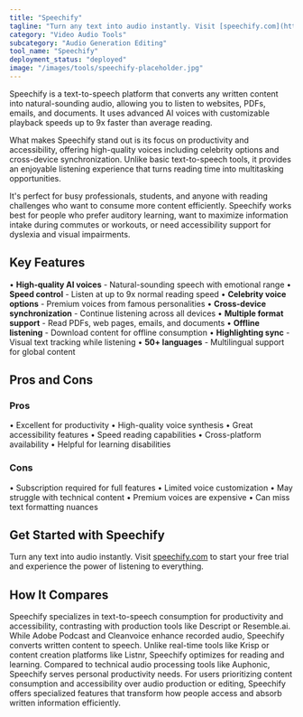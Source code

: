```yaml
---
title: "Speechify"
tagline: "Turn any text into audio instantly. Visit [speechify.com](https://speechify.com) to start your free trial and experience the power of listening to eve..."
category: "Video Audio Tools"
subcategory: "Audio Generation Editing"
tool_name: "Speechify"
deployment_status: "deployed"
image: "/images/tools/speechify-placeholder.jpg"
---
```

Speechify is a text-to-speech platform that converts any written content into natural-sounding audio, allowing you to listen to websites, PDFs, emails, and documents. It uses advanced AI voices with customizable playback speeds up to 9x faster than average reading.

What makes Speechify stand out is its focus on productivity and accessibility, offering high-quality voices including celebrity options and cross-device synchronization. Unlike basic text-to-speech tools, it provides an enjoyable listening experience that turns reading time into multitasking opportunities.

It's perfect for busy professionals, students, and anyone with reading challenges who want to consume more content efficiently. Speechify works best for people who prefer auditory learning, want to maximize information intake during commutes or workouts, or need accessibility support for dyslexia and visual impairments.

## Key Features

• **High-quality AI voices** - Natural-sounding speech with emotional range
• **Speed control** - Listen at up to 9x normal reading speed
• **Celebrity voice options** - Premium voices from famous personalities
• **Cross-device synchronization** - Continue listening across all devices
• **Multiple format support** - Read PDFs, web pages, emails, and documents
• **Offline listening** - Download content for offline consumption
• **Highlighting sync** - Visual text tracking while listening
• **50+ languages** - Multilingual support for global content

## Pros and Cons

### Pros
• Excellent for productivity
• High-quality voice synthesis
• Great accessibility features
• Speed reading capabilities
• Cross-platform availability
• Helpful for learning disabilities

### Cons
• Subscription required for full features
• Limited voice customization
• May struggle with technical content
• Premium voices are expensive
• Can miss text formatting nuances

## Get Started with Speechify

Turn any text into audio instantly. Visit [speechify.com](https://speechify.com) to start your free trial and experience the power of listening to everything.

## How It Compares

Speechify specializes in text-to-speech consumption for productivity and accessibility, contrasting with production tools like Descript or Resemble.ai. While Adobe Podcast and Cleanvoice enhance recorded audio, Speechify converts written content to speech. Unlike real-time tools like Krisp or content creation platforms like Listnr, Speechify optimizes for reading and learning. Compared to technical audio processing tools like Auphonic, Speechify serves personal productivity needs. For users prioritizing content consumption and accessibility over audio production or editing, Speechify offers specialized features that transform how people access and absorb written information efficiently.